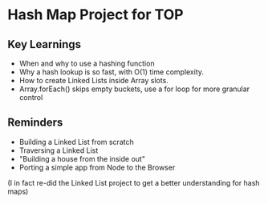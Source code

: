 # Hash Map Project for TOP

## Key Learnings

* When and why to use a hashing function
* Why a hash lookup is so fast, with O(1) time complexity.
* How to create Linked Lists inside Array slots.
* Array.forEach() skips empty buckets, use a for loop for more granular control

## Reminders

* Building a Linked List from scratch
* Traversing a Linked List 
* "Building a house from the inside out"
* Porting a simple app from Node to the Browser

(I in fact re-did the Linked List project to get a better understanding for hash maps)